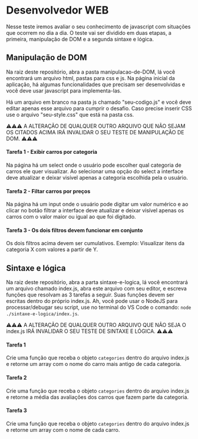 # Desenvolvedor WEB
Nesse teste iremos avaliar o seu conhecimento de javascript com situações que ocorrem no dia a dia.
O teste vai ser dividido em duas etapas, a primeira, manipulação de DOM e a segunda sintaxe e lógica.


## Manipulação de DOM
Na raiz deste repositório, abra a pasta manipulacao-de-DOM, lá você encontrará um arquivo html, pastas para css e js.
Na página inicial da aplicação, há algumas funcionalidades que precisam ser desenvolvidas e você deve usar javascript para implementa-las.

Há um arquivo em branco na pasta js chamado "seu-codigo.js" e você deve editar apenas esse arquivo para cumprir o desafio. Caso precise inserir CSS use o arquivo "seu-style.css" que está na pasta css.

⚠⚠⚠ A ALTERAÇÃO DE QUALQUER OUTRO ARQUIVO QUE NÃO SEJAM OS CITADOS ACIMA IRÁ INVALIDAR O SEU TESTE DE MANIPULAÇÃO DE DOM. ⚠⚠⚠

#### Tarefa 1 - Exibir carros por categoria
Na página há um select onde o usuário pode escolher qual categoria de carros ele quer visualizar. Ao selecionar uma opção do select a interface deve atualizar e deixar visível apenas a categoria escolhida pela o usuário.

#### Tarefa 2 - Filtar carros por preços
Na página há um input onde o usuário pode digitar um valor numérico e ao clicar no botão filtrar a interface deve atualizar e deixar visível apenas os carros com o valor maior ou igual ao que foi digitado.

#### Tarefa 3 - Os dois filtros devem funcionar em conjunto
Os dois filtros acima devem ser cumulativos. 
Exemplo: Visualizar itens da categoria X com valores a partir de Y.


## Sintaxe e lógica

Na raiz deste repositório, abra a parta sintaxe-e-logica, lá você encontrará um arquivo chamado index.js, abra este arquivo com seu editor, e escreva funções que resolvam as 3 tarefas a seguir. Suas funções devem ser escritas dentro do próprio index.js. Ah, você pode usar o NodeJS para processar/debugar seu script, use no terminal do VS Code o comando: `node ./sintaxe-e-logica/index.js`.

⚠⚠⚠ A ALTERAÇÃO DE QUALQUER OUTRO ARQUIVO QUE NÃO SEJA O index.js IRÁ INVALIDAR O SEU TESTE DE SINTAXE E LÓGICA. ⚠⚠⚠

#### Tarefa 1 
Crie uma função que receba o objeto `categories` dentro do arquivo index.js e retorne um array com o nome do carro mais antigo de cada categoria.

#### Tarefa 2
Crie uma função que receba o objeto `categories` dentro do arquivo index.js e retorne a média das avaliações dos carros que fazem parte da categoria.

#### Tarefa 3
Crie uma função que receba o objeto `categories` dentro do arquivo index.js e retorne um array com o nome de cada carro.  